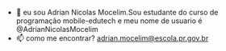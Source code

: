 - 👋 eu sou Adrian Nicolas Mocelim.Sou estudante do curso de programação mobile-edutech e meu nome de usuario é @AdrianNicolasMocelim
- 📫 como me encontrar? adrian.mocelim@escola.pr.gov.br

<!---
AdrianNicolasMocelim/AdrianNicolasMocelim is a ✨ special ✨ repository because its `README.md` (this file) appears on your GitHub profile.
You can click the Preview link to take a look at your changes.
--->
